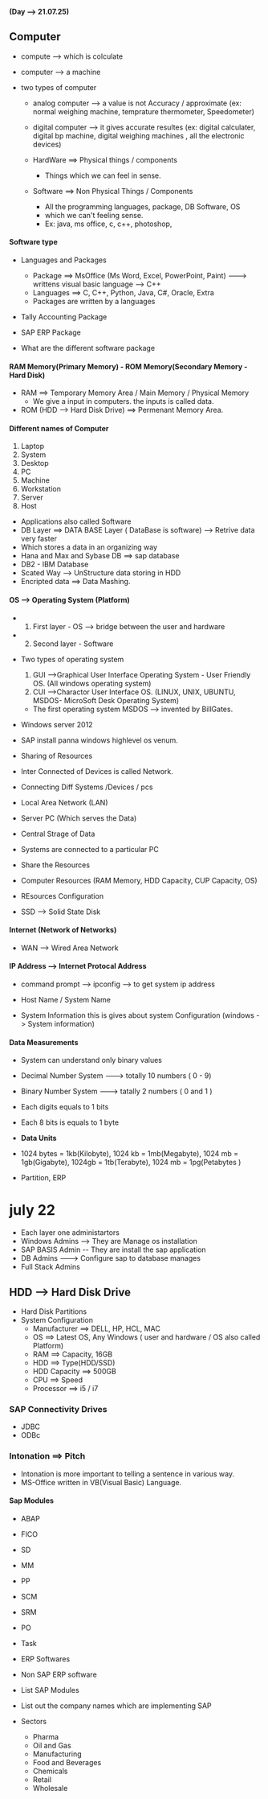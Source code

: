**(Day --> 21.07.25)**

## Computer

- compute --> which is colculate
- computer --> a machine
- two types of computer

  - analog computer --> a value is not Accuracy / approximate (ex: normal weighing machine, temprature thermometer, Speedometer)
  - digital computer --> it gives accurate resultes (ex: digital calculater, digital bp machine, digital weighing machines , all the electronic devices)

  - HardWare ==> Physical things / components
    - Things which we can feel in sense.
  - Software ==> Non Physical Things / Components
    - All the programming languages, package, DB Software, OS
    - which we can't feeling sense.
    - Ex: java, ms office, c, c++, photoshop,

#### Software type

- Languages and Packages
  - Package ==> MsOffice (Ms Word, Excel, PowerPoint, Paint) ---> writtens visual basic language --> C++
  - Languages ==> C, C++, Python, Java, C#, Oracle, Extra
  - Packages are written by a languages
- Tally Accounting Package
- SAP ERP Package

- What are the different software package

#### RAM Memory(Primary Memory) - ROM Memory(Secondary Memory - Hard Disk)

- RAM ==> Temporary Memory Area / Main Memory / Physical Memory
  - We give a input in computers. the inputs is called data.
- ROM (HDD --> Hard Disk Drive) ==> Permenant Memory Area.

#### Different names of Computer

1. Laptop
2. System
3. Desktop
4. PC
5. Machine
6. Workstation
7. Server
8. Host

- Applications also called Software
- DB Layer ==> DATA BASE Layer ( DataBase is software) --> Retrive data very faster
- Which stores a data in an organizing way
- Hana and Max and Sybase DB ==> sap database
- DB2 - IBM Database
- Scated Way --> UnStructure data storing in HDD
- Encripted data ==> Data Mashing.

#### OS --> Operating System (Platform)

- 1. First layer - OS --> bridge between the user and hardware
- 2. Second layer - Software
- Two types of operating system

  1. GUI -->Graphical User Interface Operating System - User Friendly OS. (All windows operating system)
  2. CUI -->Charactor User Interface OS. (LINUX, UNIX, UBUNTU, MSDOS- MicroSoft Desk Operating System)

  - The first operating system MSDOS --> invented by BillGates.

- Windows server 2012
- SAP install panna windows highlevel os venum.

- Sharing of Resources
- Inter Connected of Devices is called Network.
- Connecting Diff Systems /Devices / pcs

- Local Area Network (LAN)
- Server PC (Which serves the Data)
- Central Strage of Data
- Systems are connected to a particular PC
- Share the Resources
- Computer Resources (RAM Memory, HDD Capacity, CUP Capacity, OS)
- REsources Configuration

- SSD --> Solid State Disk

#### Internet (Network of Networks)

- WAN --> Wired Area Network

#### IP Address --> Internet Protocal Address

- command prompt --> ipconfig --> to get system ip address
- Host Name / System Name

- System Information this is gives about system Configuration (windows -> System information)

#### Data Measurements

- System can understand only binary values
- Decimal Number System ---> totally 10 numbers ( 0 - 9)
- Binary Number System ---> tatally 2 numbers ( 0 and 1 )
- Each digits equals to 1 bits
- Each 8 bits is equals to 1 byte
- **Data Units**
- 1024 bytes = 1kb(Kilobyte), 1024 kb = 1mb(Megabyte), 1024 mb = 1gb(Gigabyte), 1024gb = 1tb(Terabyte), 1024 mb = 1pg(Petabytes )

- Partition, ERP

# july 22

- Each layer one administartors
- Windows Admins --> They are Manage os installation
- SAP BASIS Admin -- They are install the sap application
- DB Admins ---> Configure sap to database manages
- Full Stack Admins

## HDD --> Hard Disk Drive

- Hard Disk Partitions
- System Configuration
  - Manufacturer ==> DELL, HP, HCL, MAC
  - OS ==> Latest OS, Any Windows ( user and hardware / OS also called Platform)
  - RAM ==> Capacity, 16GB
  - HDD ==> Type(HDD/SSD)
  - HDD Capacity ==> 500GB
  - CPU ==> Speed
  - Processor ==> i5 / i7

### SAP Connectivity Drives

- JDBC
- ODBc

### Intonation ==> Pitch

- Intonation is more important to telling a sentence in various way.
- MS-Office written in VB(Visual Basic) Language.

#### Sap Modules

- ABAP
- FICO
- SD
- MM
- PP
- SCM
- SRM
- PO

- Task
- ERP Softwares
- Non SAP ERP software
- List SAP Modules
- List out the company names which are implementing SAP
- Sectors
  - Pharma
  - Oil and Gas
  - Manufacturing
  - Food and Beverages
  - Chemicals
  - Retail
  - Wholesale
